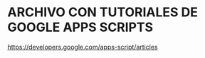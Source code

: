 # ARCHIVO CON TUTORIALES DE GOOGLE APPS SCRIPTS

https://developers.google.com/apps-script/articles
